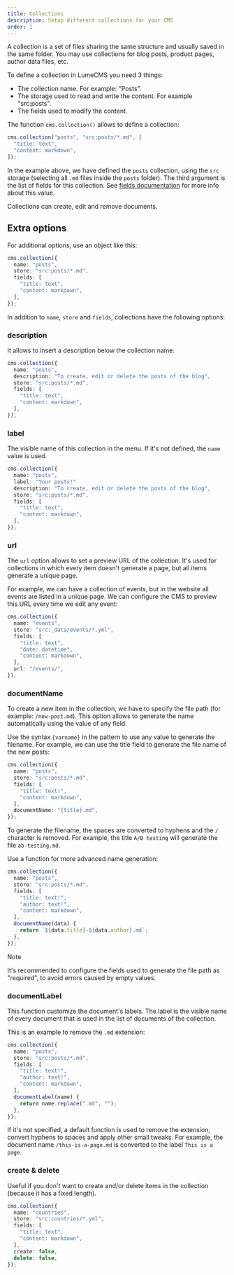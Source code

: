 ```yaml
---
title: Collections
description: Setup different collections for your CMS
order: 1
---
```


A collection is a set of files sharing the same structure and usually saved in
the same folder. You may use collections for blog posts, product pages, author
data files, etc.

To define a collection in LumeCMS you need 3 things:

- The collection name. For example: "Posts".
- The storage used to read and write the content. For example "src:posts".
- The fields used to modify the content.

The function `cms.collection()` allows to define a collection:

```ts
cms.collection("posts", "src:posts/*.md", [
  "title: text",
  "content: markdown",
]);
```

In the example above, we have defined the `posts` collection, using the `src`
storage (selecting all `.md` files inside the `posts` folder). The third
argument is the list of fields for this collection. See
[fields documentation](./fields.md) for more info about this value.

Collections can create, edit and remove documents.

## Extra options

For additional options, use an object like this:

```ts
cms.collection({
  name: "posts",
  store: "src:posts/*.md",
  fields: [
    "title: text",
    "content: markdown",
  ],
});
```

In addition to `name`, `store` and `fields`, collections have the following
options:

### description

It allows to insert a description below the collection name:

```ts
cms.collection({
  name: "posts",
  description: "To create, edit or delete the posts of the blog",
  store: "src:posts/*.md",
  fields: [
    "title: text",
    "content: markdown",
  ],
});
```

### label

The visible name of this collection in the menu. If it's not defined, the `name`
value is used.

```ts
cms.collection({
  name: "posts",
  label: "Your posts!"
  description: "To create, edit or delete the posts of the blog",
  store: "src:posts/*.md",
  fields: [
    "title: text",
    "content: markdown",
  ],
});
```

### url

The `url` option allows to set a preview URL of the collection. It's used for
collections in which every item doesn't generate a page, but all items generate
a unique page.

For example, we can have a collection of events, but in the website all events
are listed in a unique page. We can configure the CMS to preview this URL every
time we edit any event:

```ts
cms.collection({
  name: "events",
  store: "src:_data/events/*.yml",
  fields: [
    "title: text",
    "date: datetime",
    "content: markdown",
  ],
  url: "/events/",
});
```

### documentName

To create a new item in the collection, we have to specify the file path (for
example: `/new-post.md`). This option allows to generate the name automatically
using the value of any field.

Use the syntax `{varname}` in the pattern to use any value to generate the
filename. For example, we can use the title field to generate the file name of
the new posts:

```ts
cms.collection({
  name: "posts",
  store: "src:posts/*.md",
  fields: [
    "title: text!",
    "content: markdown",
  ],
  documentName: "{title}.md",
});
```

To generate the filename, the spaces are converted to hyphens and the `/`
character is removed. For example, the title `A/B testing` will generate the
file `ab-testing.md`.

Use a function for more advanced name generation:

```ts
cms.collection({
  name: "posts",
  store: "src:posts/*.md",
  fields: [
    "title: text!",
    "author: text!",
    "content: markdown",
  ],
  documentName(data) {
    return `${data.title}-${data.author}.md`;
  },
});
```

> [!note]
>
> It's recommended to configure the fields used to generate the file path as
> "required", to avoid errors caused by empty values.

### documentLabel

This function customize the document's labels. The label is the visible name of
every document that is used in the list of documents of the collection.

This is an example to remove the `.md` extension:

```ts
cms.collection({
  name: "posts",
  store: "src:posts/*.md",
  fields: [
    "title: text!",
    "author: text!",
    "content: markdown",
  ],
  documentLabel(name) {
    return name.replace(".md", "");
  },
});
```

If it's not specified, a default function is used to remove the extension,
convert hyphens to spaces and apply other small tweaks. For example, the
document name `/this-is-a-page.md` is converted to the label `This is a page`.

### create & delete

Useful if you don't want to create and/or delete items in the collection
(because it has a fixed length).

```ts
cms.collection({
  name: "countries",
  store: "src:countries/*.yml",
  fields: [
    "title: text",
    "content: markdown",
  ],
  create: false,
  delete: false,
});
```
